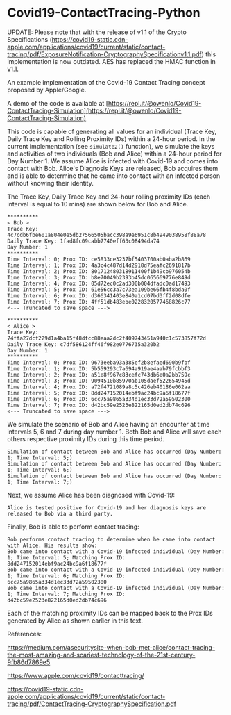 # Covid19-ContactTracing-Python

UPDATE: Please note that with the release of v1.1 of the Crypto Specifications (https://covid19-static.cdn-apple.com/applications/covid19/current/static/contact-tracing/pdf/ExposureNotification-CryptographySpecificationv1.1.pdf) this implementation is now outdated. AES has replaced the HMAC function in v1.1. 

An example implementation of the Covid-19 Contact Tracing concept proposed by Apple/Google.

A demo of the code is available at  [https://repl.it/@owenlo/Covid19-ContactTracing-Simulation](https://repl.it/@owenlo/Covid19-ContactTracing-Simulation)

This code is capable of generating all values for an individual (Trace Key, Daily Trace Key and Rolling Proximity IDs) within a 24-hour period.  In the current implementation (see `simulate2()` function), we simulate the keys and activities of two individuals (Bob and Alice) within a 24-hour period for Day Number 1. We assume Alice is infected with Covid-19 and comes into contact with Bob. Alice's Diagnosis Keys are released, Bob acquires them and is able to determine that he came into contact with an infected person without knowing their identity. 

The Trace Key, Daily Trace Key and 24-hour rolling proximity IDs (each interval is equal to 10 mins) are shown below for Bob and Alice.

```
**********
< Bob >
Trace Key: 4c7cdb6fbe601a804e0e5db27566505bacc398a9e6951c8b4949038958f88a78
Daily Trace Key: 1fad8fc09cabb7740eff63c08494da74
Day Number: 1
**********
Time Interval: 0; Prox ID: ce5833ce3237bf5403700ab0aba2b869
Time Interval: 1; Prox ID: 4a3c4c487d14d2918d75eafc2691817b
Time Interval: 2; Prox ID: 801712480318911400f1b49cb976054b
Time Interval: 3; Prox ID: b8e70049b2393b45dc065669776e849d
Time Interval: 4; Prox ID: 05d72ec0c2ad300b004dfadc0ad17493
Time Interval: 5; Prox ID: 61e56cc3a7c73ea109be66fb4f8bda0f
Time Interval: 6; Prox ID: d366341403e840a1cd07bd3ff2d08dfe
Time Interval: 7; Prox ID: 4ff51db483ebe0228320577468826c77
<--- Truncated to save space --->
```
```
**********
< Alice >
Trace Key: 74ffa27dcf229d1a4ba15f48dfcc88eaa2dc2f409743451a940c1c573857f72d
Daily Trace Key: c7df586124ff46f982e0776735a320b2
Day Number: 1
**********
Time Interval: 0; Prox ID: 9673eeba93a385ef2b8efaed690b9fbf
Time Interval: 1; Prox ID: 5b559293c7a694a919ae4aab79fcbbf3
Time Interval: 2; Prox ID: a51e8f967c83cefc743db6e0a2bb759c
Time Interval: 3; Prox ID: 9094510b85970ab105daef522654945d
Time Interval: 4; Prox ID: a72f4721089a8c5c426eb40186e062aa
Time Interval: 5; Prox ID: 8dd247152014ebf9ac24bc9a6f18677f
Time Interval: 6; Prox ID: 6cc75a9865a334d1ec33d72a59502300
Time Interval: 7; Prox ID: d42bc59e2523e822165d0ed2db74c696
<--- Truncated to save space --->
```

We simulate the scenario of Bob and Alice having an encounter at time intervals 5, 6 and 7 during day number 1. Both Bob and Alice will save each others respective proximity IDs during this time period.

```
Simulation of contact between Bob and Alice has occurred (Day Number: 1; Time Interval: 5;)
Simulation of contact between Bob and Alice has occurred (Day Number: 1; Time Interval: 6;)
Simulation of contact between Bob and Alice has occurred (Day Number: 1; Time Interval: 7;)
```

Next, we assume Alice has been diagnosed with Covid-19:

```
Alice is tested positive for Covid-19 and her diagnosis keys are released to Bob via a third party.
```

Finally, Bob is able to perform contact tracing:

```
Bob performs contact tracing to determine when he came into contact with Alice. His results show:
Bob came into contact with a Covid-19 infected individual (Day Number: 1; Time Interval: 5; Matching Prox ID: 8dd247152014ebf9ac24bc9a6f18677f
Bob came into contact with a Covid-19 infected individual (Day Number: 1; Time Interval: 6; Matching Prox ID: 6cc75a9865a334d1ec33d72a59502300
Bob came into contact with a Covid-19 infected individual (Day Number: 1; Time Interval: 7; Matching Prox ID: d42bc59e2523e822165d0ed2db74c696
``` 

Each of the matching proximity IDs can be mapped back to the Prox IDs generated by Alice as shown earlier in this text.

References:

https://medium.com/asecuritysite-when-bob-met-alice/contact-tracing-the-most-amazing-and-scariest-technology-of-the-21st-century-9fb86d7869e5

https://www.apple.com/covid19/contacttracing/

https://covid19-static.cdn-apple.com/applications/covid19/current/static/contact-tracing/pdf/ContactTracing-CryptographySpecification.pdf
